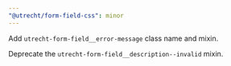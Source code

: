```yaml
---
"@utrecht/form-field-css": minor
---
```


Add `utrecht-form-field__error-message` class name and mixin.

Deprecate the `utrecht-form-field__description--invalid` mixin.
